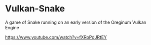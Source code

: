 # Vulkan-Snake
A game of Snake running on an early version of the Oreginum Vulkan Engine

https://www.youtube.com/watch?v=fXRoPdJRtEY
